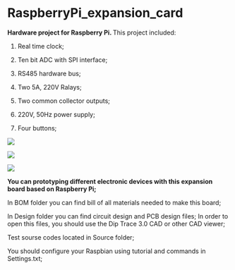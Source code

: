 # RaspberryPi_expansion_card
<b> Hardware project for Raspberry Pi. </b> 
This project included:

1. Real time clock;

2. Ten bit ADC with SPI interface;

3. RS485 hardware bus;

4. Two 5A, 220V Ralays;

5. Two common collector outputs;

6. 220V, 50Hz power supply;

7. Four buttons;

<a target="_blank" href="http://radikal.ru"><img src="http://s05.radikal.ru/i178/1701/48/89544d1e9b28.jpg" /></a>

<a target="_blank" href="http://radikal.ru"><img src="http://i079.radikal.ru/1701/f4/ab684faeb321.png" /></a>

<a target="_blank" href="http://radikal.ru"><img src="http://s020.radikal.ru/i720/1701/12/f541ff5f29af.png" /></a>

<b> You can prototyping different electronic devices with this expansion board based on Raspberry Pi; </b>

In BOM folder you can find bill of all materials needed to make this board;

In Design folder you can find circuit design and PCB design files; In order to open this files, 
you should use the Dip Trace 3.0 CAD or other CAD viewer;

Test sourse codes located in Source folder;

You should configure your Raspbian using tutorial and commands in Settings.txt;
